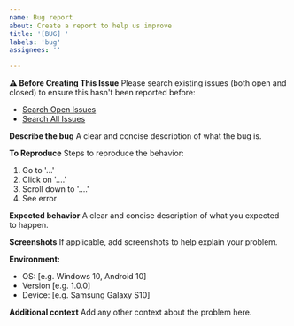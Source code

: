 ```yaml
---
name: Bug report
about: Create a report to help us improve
title: '[BUG] '
labels: 'bug'
assignees: ''

---
```


**⚠️ Before Creating This Issue**
Please search existing issues (both open and closed) to ensure this hasn't been reported before:
- [Search Open Issues](../../issues?q=is%3Aissue+is%3Aopen)
- [Search All Issues](../../issues?q=is%3Aissue)

**Describe the bug**
A clear and concise description of what the bug is.

**To Reproduce**
Steps to reproduce the behavior:
1. Go to '...'
2. Click on '....'
3. Scroll down to '....'
4. See error

**Expected behavior**
A clear and concise description of what you expected to happen.

**Screenshots**
If applicable, add screenshots to help explain your problem.

**Environment:**
 - OS: [e.g. Windows 10, Android 10]
 - Version [e.g. 1.0.0]
 - Device: [e.g. Samsung Galaxy S10]

**Additional context**
Add any other context about the problem here.
